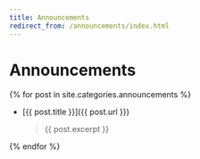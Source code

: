 ```yaml
---
title: Announcements
redirect_from: /announcements/index.html
---
```


# Announcements

{% for post in site.categories.announcements %}

  - [{{ post.title }}]({{ post.url }})
    > {{ post.excerpt }}

{% endfor %}
